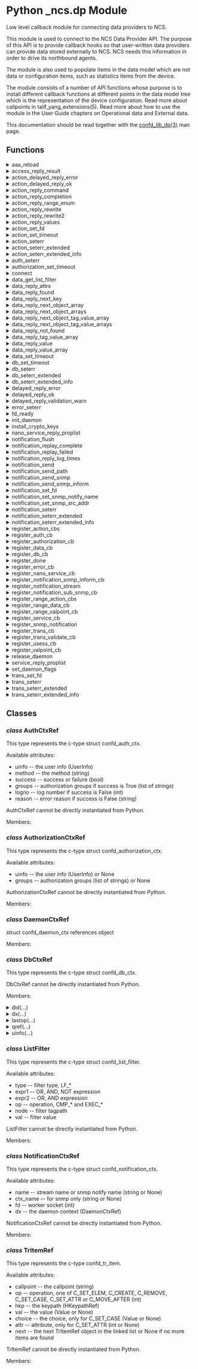 # Python _ncs.dp Module

Low level callback module for connecting data providers to NCS.

This module is used to connect to the NCS Data Provider
API. The purpose of this API is to provide callback hooks so that
user-written data providers can provide data stored externally to NCS.
NCS needs this information in order to drive its northbound agents.

The module is also used to populate items in the data model which are not
data or configuration items, such as statistics items from the device.

The module consists of a number of API functions whose purpose is to
install different callback functions at different points in the data model
tree which is the representation of the device configuration. Read more
about callpoints in tailf_yang_extensions(5). Read more about how to use
the module in the User Guide chapters on Operational data and External
data.

This documentation should be read together with the [confd_lib_dp(3)](../man/section3.md#confd_lib_dp) man page.

## Functions

<details>

<summary>aaa_reload</summary>

```python
aaa_reload(tctx) -> None
```

When the ConfD AAA tree is populated by an external data provider (see the
AAA chapter in the User Guide), this function can be used by the data
provider to notify ConfD when there is a change to the AAA data.

Keyword arguments:

* tctx -- a transaction context

</details>

<details>

<summary>access_reply_result</summary>

```python
access_reply_result(actx, result) -> None
```

The callbacks must call this function to report the result of the access
check to ConfD, and should normally return CONFD_OK. If any other value is
returned, it will cause the access check to be rejected.

Keyword arguments:

* actx -- the authorization context
* result -- the result (ACCESS_RESULT_xxx)

</details>

<details>

<summary>action_delayed_reply_error</summary>

```python
action_delayed_reply_error(uinfo, errstr) -> None
```

If we use the CONFD_DELAYED_RESPONSE as a return value from the action
callback, we must later asynchronously reply. This function is used to
reply with error.

Keyword arguments:

* uinfo -- a user info context
* errstr -- an error string

</details>

<details>

<summary>action_delayed_reply_ok</summary>

```python
action_delayed_reply_ok(uinfo) -> None
```

If we use the CONFD_DELAYED_RESPONSE as a return value from the action
callback, we must later asynchronously reply. This function is used to
reply with success.

Keyword arguments:

* uinfo -- a user info context

</details>

<details>

<summary>action_reply_command</summary>

```python
action_reply_command(uinfo, values) -> None
```

If a CLI callback command should return data, it must invoke this function
in response to the cb_command() callback.

Keyword arguments:

* uinfo -- a user info context
* values -- a list of strings or None

</details>

<details>

<summary>action_reply_completion</summary>

```python
action_reply_completion(uinfo, values) -> None
```

This function must normally be called in response to the cb_completion()
callback.

Keyword arguments:

* uinfo -- a user info context
* values -- a list of 3-tuples or None (see below)

The values argument must be None or a list of 3-tuples where each tuple is
built up like:

    (type::int, value::string, extra::string)

The third item of the tuple (extra) may be set to None.

</details>

<details>

<summary>action_reply_range_enum</summary>

```python
action_reply_range_enum(uinfo, values, keysize) -> None
```

This function must be called in response to the cb_completion() callback
when it is invoked via a tailf:cli-custom-range-enumerator statement in the
data model.

Keyword arguments:

* uinfo -- a user info context
* values -- a list of keys as strings or None
* keysize -- number of keys for the list in the data model

The values argument is a flat list of keys. If the list in the data model
specifies multiple keys this list is still flat. The keysize argument
tells us how many keys to use for each list element. So the size of values
should be a multiple of keysize.

</details>

<details>

<summary>action_reply_rewrite</summary>

```python
action_reply_rewrite(uinfo, values, unhides) -> None
```

This function can be called instead of action_reply_command() as a
response to a show path rewrite callback invocation.

Keyword arguments:

* uinfo -- a user info context
* values -- a list of strings or None
* unhides -- a list of strings or None

</details>

<details>

<summary>action_reply_rewrite2</summary>

```python
action_reply_rewrite2(uinfo, values, unhides, selects) -> None
```

This function can be called instead of action_reply_command() as a
response to a show path rewrite callback invocation.

Keyword arguments:

* uinfo -- a user info context
* values -- a list of strings or None
* unhides -- a list of strings or None
* selects -- a list of strings or None

</details>

<details>

<summary>action_reply_values</summary>

```python
action_reply_values(uinfo, values) -> None
```

If the action definition specifies that the action should return data, it
must invoke this function in response to the cb_action() callback.

Keyword arguments:

* uinfo -- a user info context
* values -- a list of _lib.TagValue instances or None

</details>

<details>

<summary>action_set_fd</summary>

```python
action_set_fd(uinfo, sock) -> None
```

Associate a worker socket with the action. This function must be called in
the action cb_init() callback.

Keyword arguments:

* uinfo -- a user info context
* sock -- a previously connected worker socket

A typical implementation of an action cb_init() callback looks like:

    class ActionCallbacks(object):
        def __init__(self, workersock):
            self.workersock = workersock

        def cb_init(self, uinfo):
            dp.action_set_fd(uinfo, self.workersock)

</details>

<details>

<summary>action_set_timeout</summary>

```python
action_set_timeout(uinfo, timeout_secs) -> None
```

Some action callbacks may require a significantly longer execution time
than others, and this time may not even be possible to determine statically
(e.g. a file download). In such cases the /confdConfig/capi/queryTimeout
setting in confd.conf may be insufficient, and this function can be used to
extend (or shorten) the timeout for the current callback invocation. The
timeout is given in seconds from the point in time when the function is
called.

Keyword arguments:

* uinfo -- a user info context
* timeout_secs -- timeout value

</details>

<details>

<summary>action_seterr</summary>

```python
action_seterr(uinfo, errstr) -> None
```

If action callback encounters fatal problems that can not be expressed via
the reply function, it may call this function with an appropriate message
and return CONFD_ERR instead of CONFD_OK.

Keyword arguments:

* uinfo -- a user info context
* errstr -- an error message string

</details>

<details>

<summary>action_seterr_extended</summary>

```python
action_seterr_extended(uninfo, code, apptag_ns, apptag_tag, errstr) -> None
```

This function can be used to provide more structured error information
from an action callback.

Keyword arguments:

* uinfo -- a user info context
* code -- an error code
* apptag_ns -- namespace - should be set to 0
* apptag_tag -- either 0 or the hash value for a data model node
* errstr -- an error message string

</details>

<details>

<summary>action_seterr_extended_info</summary>

```python

```

action_seterr_extended_info(uinfo, code, apptag_ns, apptag_tag,
                            error_info, errstr) -> None

This function can be used to provide structured error information in the
same way as action_seterr_extended(), and additionally provide contents for
the NETCONF <error-info> element.

Keyword arguments:

* uinfo -- a user info context
* code -- an error code
* apptag_ns -- namespace - should be set to 0
* apptag_tag -- either 0 or the hash value for a data model node
* error_info -- a list of _lib.TagValue instances
* errstr -- an error message string

</details>

<details>

<summary>auth_seterr</summary>

```python
auth_seterr(actx, errstr) -> None
```

This function is used by the application to set an error string.

This function can be used to provide a text message when the callback
returns CONFD_ERR. If used when rejecting a successful authentication, the
message will be logged in ConfD's audit log (otherwise a generic "rejected
by application callback" message is logged).

Keyword arguments:

* actx -- the auth context
* errstr -- an error message string

</details>

<details>

<summary>authorization_set_timeout</summary>

```python
authorization_set_timeout(actx, timeout_secs) -> None
```

The authorization callbacks are invoked on the daemon control socket, and
as such are expected to complete quickly. However in case they send requests
to a remote server, and such a request needs to be retried, this function
can be used to extend the timeout for the current callback invocation. The
timeout is given in seconds from the point in time when the function is
called.

Keyword arguments:

* actx -- the authorization context
* timeout_secs -- timeout value

</details>

<details>

<summary>connect</summary>

```python
connect(dx, sock, type, ip, port, path) -> None
```

Connects to the ConfD daemon. The socket instance provided via the 'sock'
argument must be kept alive during the lifetime of the daemon context.

Keyword arguments:

* dx -- a daemon context acquired through a call to init_daemon()
* sock -- a Python socket instance
* type -- the socket type (CONTROL_SOCKET or WORKER_SOCKET)
* ip -- the ip address if socket is AF_INET (optional)
* port -- the port if socket is AF_INET (optional)
* path -- a filename if socket is AF_UNIX (optional).

</details>

<details>

<summary>data_get_list_filter</summary>

```python
data_get_list_filter(tctx) -> ListFilter
```

Get list filter from transaction context.

Keyword arguments:

* tctx -- a transaction context

</details>

<details>

<summary>data_reply_attrs</summary>

```python
data_reply_attrs(tctx, attrs) -> None
```

This function is used by the cb_get_attrs() callback to return the
requested attribute values.

Keyword arguments:

* tctx -- a transaction context
* attrs -- a list of _lib.AttrValue instances

</details>

<details>

<summary>data_reply_found</summary>

```python
data_reply_found(tctx) -> None
```

This function is used by the cb_exists_optional() callback to indicate to
ConfD that a node does exist.

Keyword arguments:

* tctx -- a transaction context

</details>

<details>

<summary>data_reply_next_key</summary>

```python
data_reply_next_key(tctx, keys, next) -> None
```

This function is used by the cb_get_next() and cb_find_next() callbacks to
return the next key.

Keyword arguments:

* tctx -- a transaction context
* keys -- a list of keys of _lib.Value for a list item (se below)
* next -- int value passed to the next invocation of cb_get_next() callback

A list may have mutiple key leafs specified in the data model. This is why
the keys argument must be a list.

</details>

<details>

<summary>data_reply_next_object_array</summary>

```python
data_reply_next_object_array(tctx, v, next) -> None
```

This function is used by the optional cb_get_next_object() and
cb_find_next_object() callbacks to return an entire object including its keys.
It combines the functions of data_reply_next_key() and
data_reply_value_array().

Keyword arguments:

* tctx -- a transaction context
* v -- a list of _lib.Value instances
* next -- int value passed to the next invocation of cb_get_next() callback

</details>

<details>

<summary>data_reply_next_object_arrays</summary>

```python
data_reply_next_object_arrays(tctx, objs, timeout_millisecs) -> None
```

This function is used by the optional cb_get_next_object() and
cb_find_next_object() callbacks to return multiple objects including their
keys, in _lib.Value form.

Keyword arguments:

* tctx -- a transaction context
* objs -- a list of tuples or None (see below)
* timeout_millisecs -- timeout value for ConfD's caching of returned data

The format of argument objs is list(tuple(list(_lib.Value), long)), or
None to indicate end of list. Another way to indicate end of list is to
include None as the first item in the 2-tuple last in the list.

E.g.:

    V = _lib.Value
    objs = [
             ( [ V(1), V(2) ], next1 ),
             ( [ V(3), V(4) ], next2 ),
             ( None, -1 )
           ]

</details>

<details>

<summary>data_reply_next_object_tag_value_array</summary>

```python
data_reply_next_object_tag_value_array(tctx, tvs, next) -> None
```

This function is used by the optional cb_get_next_object() and
cb_find_next_object() callbacks to return an entire object including its keys

Keyword arguments:

* tctx -- a transaction context
* tvs -- a list of _lib.TagValue instances or None
* next -- int value passed to the next invocation of cb_get_next_object()
          callback

</details>

<details>

<summary>data_reply_next_object_tag_value_arrays</summary>

```python
data_reply_next_object_tag_value_arrays(tctx, objs, timeout_millisecs) -> None
```

This function is used by the optional cb_get_next_object() and
cb_find_next_object() callbacks to return multiple objects including their
keys.

Keyword arguments:

* tctx -- a transaction context
* objs -- a list of tuples or None (see below)
* timeout_millisecs -- timeout value for ConfD's caching of returned data

The format of argument objs is list(tuple(list(_lib.TagValue), long)) or
None to indicate end of list. Another way to indicate end of list is to
include None as the first item in the 2-tuple last in the list.

E.g.:

    objs = [
             ( [ tagval1, tagval2 ], next1 ),
             ( [ tagval3, tagval4, tagval5 ], next2 ),
             ( None, -1 )
           ]

</details>

<details>

<summary>data_reply_not_found</summary>

```python
data_reply_not_found(tctx) -> None
```

This function is used by the cb_get_elem() and cb_exists_optional()
callbacks to indicate to ConfD that a list entry or node does not exist.

Keyword arguments:

* tctx -- a transaction context

</details>

<details>

<summary>data_reply_tag_value_array</summary>

```python
data_reply_tag_value_array(tctx, tvs) -> None
```

This function is used to return an array of values, corresponding to a
complete list entry, to ConfD. It can be used by the optional
cb_get_object() callback.

Keyword arguments:

* tctx -- a transaction context
* tvs -- a list of _lib.TagValue instances or None

</details>

<details>

<summary>data_reply_value</summary>

```python
data_reply_value(tctx, v) -> None
```

This function is used to return a single data item to ConfD.

Keyword arguments:

* tctx -- a transaction context
* v -- a _lib.Value instance

</details>

<details>

<summary>data_reply_value_array</summary>

```python
data_reply_value_array(tctx, vs) -> None
```

This function is used to return an array of values, corresponding to a
complete list entry, to ConfD. It can be used by the optional
cb_get_object() callback.

Keyword arguments:

* tctx -- a transaction context
* vs -- a list of _lib.Value instances

</details>

<details>

<summary>data_set_timeout</summary>

```python
data_set_timeout(tctx, timeout_secs) -> None
```

A data callback should normally complete quickly, since e.g. the
execution of a 'show' command in the CLI may require many data callback
invocations. In some rare cases it may still be necessary for a data
callback to have a longer execution time, and then this function can be
used to extend (or shorten) the timeout for the current callback invocation.
The timeout is given in seconds from the point in time when the function is
called.

Keyword arguments:

* tctx -- a transaction context
* timeout_secs -- timeout value

</details>

<details>

<summary>db_set_timeout</summary>

```python
db_set_timeout(dbx, timeout_secs) -> None
```

Some of the DB callbacks registered via register_db_cb(), e.g.
cb_copy_running_to_startup(), may require a longer execution time than
others. This function can be used to extend the timeout for the current
callback invocation. The timeout is given in seconds from the point in
time when the function is called.

Keyword arguments:

* dbx -- a db context of DbCtxRef
* timeout_secs -- timeout value

</details>

<details>

<summary>db_seterr</summary>

```python
db_seterr(dbx, errstr) -> None
```

This function is used by the application to set an error string.

Keyword arguments:

* dbx -- a db context
* errstr -- an error message string

</details>

<details>

<summary>db_seterr_extended</summary>

```python
db_seterr_extended(dbx, code, apptag_ns, apptag_tag, errstr) -> None
```

This function can be used to provide more structured error information
from a db callback.

Keyword arguments:

* dbx -- a db context
* code -- an error code
* apptag_ns -- namespace - should be set to 0
* apptag_tag -- either 0 or the hash value for a data model node
* errstr -- an error message string

</details>

<details>

<summary>db_seterr_extended_info</summary>

```python

```

db_seterr_extended_info(dbx, code, apptag_ns, apptag_tag,
                        error_info, errstr) -> None

This function can be used to provide structured error information in the
same way as db_seterr_extended(), and additionally provide contents for
the NETCONF <error-info> element.

Keyword arguments:

* dbx -- a db context
* code -- an error code
* apptag_ns -- namespace - should be set to 0
* apptag_tag -- either 0 or the hash value for a data model node
* error_info -- a list of _lib.TagValue instances
* errstr -- an error message string

</details>

<details>

<summary>delayed_reply_error</summary>

```python
delayed_reply_error(tctx, errstr) -> None
```

This function must be used to return an error when tha actual callback
returned CONFD_DELAYED_RESPONSE.

Keyword arguments:

* tctx -- a transaction context
* errstr -- an error message string

</details>

<details>

<summary>delayed_reply_ok</summary>

```python
delayed_reply_ok(tctx) -> None
```

This function must be used to return the equivalent of CONFD_OK when the
actual callback returned CONFD_DELAYED_RESPONSE.

Keyword arguments:

* tctx -- a transaction context

</details>

<details>

<summary>delayed_reply_validation_warn</summary>

```python
delayed_reply_validation_warn(tctx) -> None
```

This function must be used to return the equivalent of CONFD_VALIDATION_WARN
when the cb_validate() callback returned CONFD_DELAYED_RESPONSE.

Keyword arguments:

* tctx -- a transaction context

</details>

<details>

<summary>error_seterr</summary>

```python
error_seterr(uinfo, errstr) -> None
```

This function must be called by format_error() (above) to provide a
 replacement for the default error message. If format_error() is called
 without calling error_seterr() the default message will be used.

Keyword arguments:

* uinfo -- a user info context
* errstr -- an string describing the error

</details>

<details>

<summary>fd_ready</summary>

```python
fd_ready(dx, sock) -> None
```

The database application owns all data provider sockets to ConfD and is
responsible for the polling of these sockets. When one of the ConfD
sockets has I/O ready to read, the application must invoke fd_ready() on
the socket.

Keyword arguments:

* dx -- a daemon context acquired through a call to init_daemon()
* sock -- the socket

</details>

<details>

<summary>init_daemon</summary>

```python
init_daemon(name) -> DaemonCtxRef
```

Initializes and returns a new daemon context.

Keyword arguments:

* name -- a string used to uniquely identify the daemon

</details>

<details>

<summary>install_crypto_keys</summary>

```python
install_crypto_keys(dtx) -> None
```

It is possible to define AES keys inside confd.conf. These keys
are used by ConfD to encrypt data which is entered into the system.
The supported types are tailf:aes-cfb-128-encrypted-string and
tailf:aes-256-cfb-128-encrypted-string.
This function will copy those keys from ConfD (which reads confd.conf) into
memory in the library.

This function must be called before register_done() is called.

Keyword arguments:

* dtx -- a daemon context wich is connected through a call to connect()

</details>

<details>

<summary>nano_service_reply_proplist</summary>

```python
nano_service_reply_proplist(tctx, proplist) -> None
```

This function must be called with the new property list, immediately prior
to returning from the callback, if the stored property list should be
updated. If a callback returns without calling nano_service_reply_proplist(),
the previous property list is retained. To completely delete the property
list, call this function with the proplist argument set to an empty list or
None.

The proplist argument should be a list of 2-tuples built up like this:
  list( (name, value), (name, value), ... )
In a 2-tuple both 'name' and 'value' must be strings.

Keyword arguments:

* tctx -- a transaction context
* proplist -- a list of properties or None

</details>

<details>

<summary>notification_flush</summary>

```python
notification_flush(nctx) -> None
```

Notifications are sent asynchronously, i.e. normally without blocking the
caller of the send functions described above. This means that in some cases
ConfD's sending of the notifications on the northbound interfaces may lag
behind the send calls. This function can be used  to make sure that the
notifications have actually been sent out.

Keyword arguments:

* nctx -- notification context returned from register_notification_stream()

</details>

<details>

<summary>notification_replay_complete</summary>

```python
notification_replay_complete(nctx) -> None
```

The application calls this function to notify ConfD that the replay is
complete

Keyword arguments:

* nctx -- notification context returned from register_notification_stream()

</details>

<details>

<summary>notification_replay_failed</summary>

```python
notification_replay_failed(nctx) -> None
```

In case the application fails to complete the replay as requested (e.g. the
log gets overwritten while the replay is in progress), the application
should call this function instead of notification_replay_complete(). An
error message describing the reason for the failure can be supplied by
first calling notification_seterr() or notification_seterr_extended().

Keyword arguments:

* nctx -- notification context returned from register_notification_stream()

</details>

<details>

<summary>notification_reply_log_times</summary>

```python
notification_reply_log_times(nctx, creation, aged) -> None
```

Reply function for use in the cb_get_log_times() callback invocation. If no
notifications have been aged out of the log, give None for the aged argument.

Keyword arguments:

* nctx -- notification context returned from register_notification_stream()
* creation -- a _lib.DateTime instance
* aged -- a _lib.DateTime instance or None

</details>

<details>

<summary>notification_send</summary>

```python
notification_send(nctx, time, values) -> None
```

This function is called by the application to send a notification defined
at the top level of a YANG module, whether "live" or replay.

Keyword arguments:

* nctx -- notification context returned from register_notification_stream()
* time -- a _lib.DateTime instance
* values -- a list of _lib.TagValue instances or None

</details>

<details>

<summary>notification_send_path</summary>

```python
notification_send_path(nctx, time, values, path) -> None
```

This function is called by the application to send a notification defined
as a child of a container or list in a YANG 1.1 module, whether "live" or
replay.

Keyword arguments:

* nctx -- notification context returned from register_notification_stream()
* time -- a _lib.DateTime instance
* values -- a list of _lib.TagValue instances or None
* path -- path to the parent of the notification in the data tree

</details>

<details>

<summary>notification_send_snmp</summary>

```python
notification_send_snmp(nctx, notification, varbinds) -> None
```

Sends the SNMP notification specified by 'notification', without requesting
inform-request delivery information. This is equivalent to calling
notification_send_snmp_inform() with None as the cb_id argument. I.e. if
the common arguments are the same, the two functions will send the exact
same set of traps and inform-requests.

Keyword arguments:

* nctx -- notification context returned from register_snmp_notification()
* notification -- the notification string
* varbinds -- a list of _lib.SnmpVarbind instances or None

</details>

<details>

<summary>notification_send_snmp_inform</summary>

```python
notification_send_snmp_inform(nctx, notification, varbinds, cb_id, ref) ->None
```

Sends the SNMP notification specified by notification. If cb_id is not None
the callbacks registered for cb_id will be invoked with the ref argument.

Keyword arguments:

* nctx -- notification context returned from register_snmp_notification()
* notification -- the notification string
* varbinds -- a list of _lib.SnmpVarbind instances or None
* cb_id -- callback id
* ref -- argument send to callbacks

</details>

<details>

<summary>notification_set_fd</summary>

```python
notification_set_fd(nctx, sock) -> None
```

This function may optionally be called by the cb_replay() callback to
request that the worker socket given by 'sock' should be used for the
replay. Otherwise the socket specified in register_notification_stream()
will be used.

Keyword arguments:

* nctx -- notification context returned from register_notification_stream()
* sock -- a previously connected worker socket

</details>

<details>

<summary>notification_set_snmp_notify_name</summary>

```python
notification_set_snmp_notify_name(nctx, notify_name) -> None
```

This function can be used to change the snmpNotifyName (notify_name) for
the nctx context.

Keyword arguments:

* nctx -- notification context returned from register_snmp_notification()
* notify_name -- the snmpNotifyName

</details>

<details>

<summary>notification_set_snmp_src_addr</summary>

```python
notification_set_snmp_src_addr(nctx, family, src_addr) -> None
```

By default, the source address for the SNMP notifications that are sent by
the above functions is chosen by the IP stack of the OS. This function may
be used to select a specific source address, given by src_addr, for the
SNMP notifications subsequently sent using the nctx context. The default
can be restored by calling the function with family set to AF_UNSPEC.

Keyword arguments:

* nctx -- notification context returned from register_snmp_notification()
* family -- AF_INET, AF_INET6 or AF_UNSPEC
* src_addr -- the source address in string format

</details>

<details>

<summary>notification_seterr</summary>

```python
notification_seterr(nctx, errstr) -> None
```

In some cases the callbacks may be unable to carry out the requested
actions, e.g. the capacity for simultaneous replays might be exceeded, and
they can then return CONFD_ERR. This function allows the callback to
associate an error message with the failure. It can also be used to supply
an error message before calling notification_replay_failed().

Keyword arguments:

* nctx -- notification context returned from register_notification_stream()
* errstr -- an error message string

</details>

<details>

<summary>notification_seterr_extended</summary>

```python
notification_seterr_extended(nctx, code, apptag_ns, apptag_tag, errstr) ->None
```

This function can be used to provide more structured error information
from a notification callback.

Keyword arguments:

* nctx -- notification context returned from register_notification_stream()
* code -- an error code
* apptag_ns -- namespace - should be set to 0
* apptag_tag -- either 0 or the hash value for a data model node
* errstr -- an error message string

</details>

<details>

<summary>notification_seterr_extended_info</summary>

```python

```

notification_seterr_extended_info(nctx, code, apptag_ns, apptag_tag,
                                  error_info, errstr) -> None

This function can be used to provide structured error information in the
same way as notification_seterr_extended(), and additionally provide
contents for the NETCONF <error-info> element.

Keyword arguments:

* nctx -- notification context returned from register_notification_stream()
* code -- an error code
* apptag_ns -- namespace - should be set to 0
* apptag_tag -- either 0 or the hash value for a data model node
* error_info -- a list of _lib.TagValue instances
* errstr -- an error message string

</details>

<details>

<summary>register_action_cbs</summary>

```python
register_action_cbs(dx, actionpoint, acb) -> None
```

This function registers up to five callback functions, two of which will
be called in sequence when an action is invoked.

Keyword arguments:

* dx -- a daemon context acquired through a call to init_daemon()
* actionpoint -- the name of the action point
* vcb -- the callback instance (see below)

The acb argument should be an instance of a class with callback methods.
E.g.:

    class ActionCallbacks(object):
        def cb_init(self, uinfo):
            pass

        def cb_abort(self, uinfo):
            pass

        def cb_action(self, uinfo, name, kp, params):
            pass

        def cb_command(self, uinfo, path, argv):
            pass

        def cb_completion(self, uinfo, cli_style, token, completion_char,
                          kp, cmdpath, cmdparam_id, simpleType, extra):
            pass

    acb = ActionCallbacks()
    dp.register_action_cbs(dx, 'actionpoint-1', acb)

Notes about some of the callbacks:

cb_action()
    The params argument is a list of _lib.TagValue instances.

cb_command()
    The argv argument is a list of strings.

</details>

<details>

<summary>register_auth_cb</summary>

```python
register_auth_cb(dx, acb) -> None
```

Registers the authentication callback.

Keyword arguments:

* dx -- a daemon context acquired through a call to init_daemon()
* abc -- the callback instance (see below)

E.g.:

    class AuthCallbacks(object):
        def cb_auth(self, actx):
            pass

    acb = AuthCallbacks()
    dp.register_auth_cb(dx, acb)

</details>

<details>

<summary>register_authorization_cb</summary>

```python
register_authorization_cb(dx, acb, cmd_filter, data_filter) -> None
```

Keyword arguments:

* dx -- a daemon context acquired through a call to init_daemon()
* abc -- the callback instance (see below)
* cmd_filter -- set to 0 for no filtering
* data_filter -- set to 0 for no filtering

E.g.:

    class AuthorizationCallbacks(object):
        def cb_chk_cmd_access(self, actx, cmdtokens, cmdop):
            pass

        def cb_chk_data_access(self, actx, hashed_ns, hkp, dataop, how):
            pass

    acb = AuthCallbacks()
    dp.register_authorization_cb(dx, acb)

</details>

<details>

<summary>register_data_cb</summary>

```python
register_data_cb(dx, callpoint, data, flags) -> None
```

Registers data manipulation callback functions.

Keyword arguments:

* dx -- a daemon context acquired through a call to init_daemon()
* callpoint -- name of a tailf:callpoint in the data model
* data -- the callback instance (see below)
* flags -- data callbacks flags, dp.DATA_* (optional)

The data argument should be an instance of a class with callback methods.
E.g.:

    class DataCallbacks(object):
        def cb_exists_optional(self, tctx, kp):
            pass

        def cb_get_elem(self, tctx, kp):
            pass

        def cb_get_next(self, tctx, kp, next):
            pass

        def cb_set_elem(self, tctx, kp, newval):
            pass

        def cb_create(self, tctx, kp):
            pass

        def cb_remove(self, tctx, kp):
            pass

        def cb_find_next(self, tctx, kp, type, keys):
            pass

        def cb_num_instances(self, tctx, kp):
            pass

        def cb_get_object(self, tctx, kp):
            pass

        def cb_get_next_object(self, tctx, kp, next):
            pass

        def cb_find_next_object(self, tctx, kp, type, keys):
            pass

        def cb_get_case(self, tctx, kp, choice):
            pass

        def cb_set_case(self, tctx, kp, choice, caseval):
            pass

        def cb_get_attrs(self, tctx, kp, attrs):
            pass

        def cb_set_attr(self, tctx, kp, attr, v):
            pass

        def cb_move_after(self, tctx, kp, prevkeys):
            pass

        def cb_write_all(self, tctx, kp):
            pass

    dcb = DataCallbacks()
    dp.register_data_cb(dx, 'example-callpoint-1', dcb)

</details>

<details>

<summary>register_db_cb</summary>

```python
register_db_cb(dx, dbcbs) -> None
```

This function is used to set callback functions which span over several
ConfD transactions.

Keyword arguments:

* dx -- a daemon context acquired through a call to init_daemon()
* dbcbs -- the callback instance (see below)

The dbcbs argument should be an instance of a class with callback methods.
E.g.:

    class DbCallbacks(object):
        def cb_candidate_commit(self, dbx, timeout):
            pass

        def cb_candidate_confirming_commit(self, dbx):
            pass

        def cb_candidate_reset(self, dbx):
            pass

        def cb_candidate_chk_not_modified(self, dbx):
            pass

        def cb_candidate_rollback_running(self, dbx):
            pass

        def cb_candidate_validate(self, dbx):
            pass

        def cb_add_checkpoint_running(self, dbx):
            pass

        def cb_del_checkpoint_running(self, dbx):
            pass

        def cb_activate_checkpoint_running(self, dbx):
            pass

        def cb_copy_running_to_startup(self, dbx):
            pass

        def cb_running_chk_not_modified(self, dbx):
            pass

        def cb_lock(self, dbx, dbname):
            pass

        def cb_unlock(self, dbx, dbname):
            pass

        def cb_lock_partial(self, dbx, dbname, lockid, paths):
            pass

        def cb_ulock_partial(self, dbx, dbname, lockid):
            pass

        def cb_delete_confid(self, dbx, dbname):
            pass

    dbcbs = DbCallbacks()
    dp.register_db_cb(dx, dbcbs)

</details>

<details>

<summary>register_done</summary>

```python
register_done(dx) -> None
```

When we have registered all the callbacks for a daemon (including the other
types described below if we have them), we must call this function to
synchronize with ConfD. No callbacks will be invoked until it has been
called, and after the call, no further registrations are allowed.

Keyword arguments:

* dx -- a daemon context acquired through a call to init_daemon()

</details>

<details>

<summary>register_error_cb</summary>

```python
register_error_cb(dx, errortypes, ecbs) -> None
```

This funciton can be used to register error callbacks that are
invoked for internally generated errors.

Keyword arguments:

* dx -- a daemon context acquired through a call to init_daemon()
* errortypes -- logical OR of the error types that the ecbs should handle
* ecbs -- the callback instance (see below)

E.g.:

    class ErrorCallbacks(object):
        def cb_format_error(self, uinfo, errinfo_dict, default_msg):
            dp.error_seterr(uinfo, default_msg)
    ecbs = ErrorCallbacks()
    dp.register_error_cb(ctx,
                         dp.ERRTYPE_BAD_VALUE |
                         dp.ERRTYPE_MISC, ecbs)
    dp.register_done(ctx)

</details>

<details>

<summary>register_nano_service_cb</summary>

```python
register_nano_service_cb(dx,servicepoint,componenttype,state,nscb) -> None
```

This function registers the nano service callbacks.

Keyword arguments:

* dx -- a daemon context acquired through a call to init_daemon()
* servicepoint -- name of the service point (string)
* componenttype -- name of the plan component for the nano service (string)
* state -- name of component state for the nano service (string)
* nscb -- the nano callback instance (see below)

E.g:

    class NanoServiceCallbacks(object):
        def cb_nano_create(self, tctx, root, service, plan,
                           component, state, proplist, compproplist):
            pass

        def cb_nano_delete(self, tctx, root, service, plan,
                           component, state, proplist, compproplist):
            pass

    nscb = NanoServiceCallbacks()
    dp.register_nano_service_cb(dx, 'service-point-1', 'comp', 'state', nscb)

</details>

<details>

<summary>register_notification_snmp_inform_cb</summary>

```python
register_notification_snmp_inform_cb(dx, cb_id, cbs) -> None
```

If we want to receive information about the delivery of SNMP
inform-requests, we must register two callbacks for this.

Keyword arguments:

* dx -- a daemon context acquired through a call to init_daemon()
* cb_id -- the callback identifier
* cbs -- the callback instance (see below)

E.g.:

    class NotifySnmpCallbacks(object):
        def cb_targets(self, nctx, ref, targets):
            pass

        def cb_result(self, nctx, ref, target, got_response):
            pass

    cbs = NotifySnmpCallbacks()
    dp.register_notification_snmp_inform_cb(dx, 'callback-id-1', cbs)

</details>

<details>

<summary>register_notification_stream</summary>

```python
register_notification_stream(dx, ncbs, sock, streamname) -> NotificationCtxRef
```

This function registers the notification stream and optionally two callback
functions used for the replay functionality.

The returned notification context must be used by the application for the
sending of live notifications via notification_send() or
notification_send_path().

Keyword arguments:

* dx -- a daemon context acquired through a call to init_daemon()
* ncbs -- the callback instance (see below)
* sock -- a previously connected worker socket
* streamname -- the name of the notification stream

E.g.:

    class NotificationCallbacks(object):
        def cb_get_log_times(self, nctx):
            pass

        def cb_replay(self, nctx, start, stop):
            pass

    ncbs = NotificationCallbacks()
    livectx = dp.register_notification_stream(dx, ncbs, workersock,
    'streamname')

</details>

<details>

<summary>register_notification_sub_snmp_cb</summary>

```python
register_notification_sub_snmp_cb(dx, sub_id, cbs) -> None
```

Registers a callback function to be called when an SNMP notification is
received by the SNMP gateway.

Keyword arguments:

* dx -- a daemon context acquired through a call to init_daemon()
* sub_id -- the subscription id for the notifications
* cbs -- the callback instance (see below)

E.g.:

    class NotifySubSnmpCallbacks(object):
        def cb_recv(self, nctx, notification, varbinds, src_addr, port):
            pass

    cbs = NotifySubSnmpCallbacks()
    dp.register_notification_sub_snmp_cb(dx, 'sub-id-1', cbs)

</details>

<details>

<summary>register_range_action_cbs</summary>

```python
register_range_action_cbs(dx, actionpoint, acb, lower, upper, path) -> None
```

A variant of register_action_cbs() which registers action callbacks for a
range of key values. The lower, upper, and path arguments are the same as
for register_range_data_cb().

Keyword arguments:

* dx -- a daemon context acquired through a call to init_daemon()
* actionpoint -- the name of the action point
* data -- the callback instance (see register_action_cbs())
* lower -- a list of Value's or None
* upper -- a list of Value's or None
* path -- path for the list (string)

</details>

<details>

<summary>register_range_data_cb</summary>

```python

```

register_range_data_cb(dx, callpoint, data, lower, upper, path,
                       flags) -> None

This is a variant of register_data_cb() which registers a set of callbacks
for a range of list entries.

Keyword arguments:

* dx -- a daemon context acquired through a call to init_daemon()
* callpoint -- name of a tailf:callpoint in the data model
* data -- the callback instance (see register_data_cb())
* lower -- a list of Value's or None
* upper -- a list of Value's or None
* path -- path for the list (string)
* flags -- data callbacks flags, dp.DATA_* (optional)

</details>

<details>

<summary>register_range_valpoint_cb</summary>

```python
register_range_valpoint_cb(dx, valpoint, vcb, lower, upper, path) -> None
```

A variant of register_valpoint_cb() which registers a validation function
for a range of key values. The lower, upper and path arguments are the same
as for register_range_data_cb().

Keyword arguments:

* dx -- a daemon context acquired through a call to init_daemon()
* valpoint -- name of a validation point
* data -- the callback instance (see register_valpoint_cb())
* lower -- a list of Value's or None
* upper -- a list of Value's or None
* path -- path for the list (string)

</details>

<details>

<summary>register_service_cb</summary>

```python
register_service_cb(dx, servicepoint, scb) -> None
```

This function registers the service callbacks.

Keyword arguments:

* dx -- a daemon context acquired through a call to init_daemon()
* servicepoint -- name of the service point (string)
* scb -- the callback instance (see below)

E.g:

    class ServiceCallbacks(object):
        def cb_create(self, tctx, kp, proplist, fastmap_thandle):
            pass

        def cb_pre_modification(self, tctx, op, kp, proplist):
            pass

        def cb_post_modification(self, tctx, op, kp, proplist):
            pass

    scb = ServiceCallbacks()
    dp.register_service_cb(dx, 'service-point-1', scb)

</details>

<details>

<summary>register_snmp_notification</summary>

```python
register_snmp_notification(dx, sock, notify_name, ctx_name) -> NotificationCtxRef
```

SNMP notifications can also be sent via the notification framework, however
most aspects of the stream concept do not apply for SNMP. This function is
used to register a worker socket, the snmpNotifyName (notify_name), and
SNMP context (ctx_name) to be used for the notifications.

Keyword arguments:

* dx -- a daemon context acquired through a call to init_daemon()
* sock -- a previously connected worker socket
* notify_name -- the snmpNotifyName
* ctx_name -- the SNMP context

</details>

<details>

<summary>register_trans_cb</summary>

```python
register_trans_cb(dx, trans) -> None
```

Registers transaction callback functions.

Keyword arguments:

* dx -- a daemon context acquired through a call to init_daemon()
* trans -- the callback instance (see below)

The trans argument should be an instance of a class with callback methods.
E.g.:

    class TransCallbacks(object):
        def cb_init(self, tctx):
            pass

        def cb_trans_lock(self, tctx):
            pass

        def cb_trans_unlock(self, tctx):
            pass

        def cb_write_start(self, tctx):
            pass

        def cb_prepare(self, tctx):
            pass

        def cb_abort(self, tctx):
            pass

        def cb_commit(self, tctx):
            pass

        def cb_finish(self, tctx):
            pass

        def cb_interrupt(self, tctx):
            pass

    tcb = TransCallbacks()
    dp.register_trans_cb(dx, tcb)

</details>

<details>

<summary>register_trans_validate_cb</summary>

```python
register_trans_validate_cb(dx, vcbs) -> None
```

This function installs two callback functions for the daemon context. One
function that gets called when the validation phase starts in a transaction
and one when the validation phase stops in a transaction.

Keyword arguments:

* dx -- a daemon context acquired through a call to init_daemon()
* vcbs -- the callback instance (see below)

The vcbs argument should be an instance of a class with callback methods.
E.g.:

    class TransValidateCallbacks(object):
        def cb_init(self, tctx):
            pass

        def cb_stop(self, tctx):
            pass

    vcbs = TransValidateCallbacks()
    dp.register_trans_validate_cb(dx, vcbs)

</details>

<details>

<summary>register_usess_cb</summary>

```python
register_usess_cb(dx, ucb) -> None
```

This function can be used to register information callbacks that are
invoked for user session start and stop.

Keyword arguments:

* dx -- a daemon context acquired through a call to init_daemon()
* ucb -- the callback instance (see below)

E.g.:

    class UserSessionCallbacks(object):
        def cb_start(self, dx, uinfo):
            pass

        def cb_stop(self, dx, uinfo):
            pass

    ucb = UserSessionCallbacks()
    dp.register_usess_cb(dx, acb)

</details>

<details>

<summary>register_valpoint_cb</summary>

```python
register_valpoint_cb(dx, valpoint, vcb) -> None
```

We must also install an actual validation function for each validation
point, i.e. for each tailf:validate statement in the YANG data model.

Keyword arguments:

* dx -- a daemon context acquired through a call to init_daemon()
* valpoint -- the name of the validation point
* vcb -- the callback instance (see below)

The vcb argument should be an instance of a class with a callback method.
E.g.:

    class ValpointCallback(object):
        def cb_validate(self, tctx, kp, newval):
            pass

    vcb = ValpointCallback()
    dp.register_valpoint_cb(dx, 'valpoint-1', vcb)

</details>

<details>

<summary>release_daemon</summary>

```python
release_daemon(dx) -> None
```

Releases all memory that has been allocated by init_daemon() and other
functions for the daemon context. The control socket as well as all the
worker sockets must be closed by the application (before or after
release_daemon() has been called).

Keyword arguments:

* dx -- a daemon context acquired through a call to init_daemon()

</details>

<details>

<summary>service_reply_proplist</summary>

```python
service_reply_proplist(tctx, proplist) -> None
```

This function must be called with the new property list, immediately prior
to returning from the callback, if the stored property list should be
updated. If a callback returns without calling service_reply_proplist(),
the previous property list is retained. To completely delete the property
list, call this function with the proplist argument set to an empty list or
None.

The proplist argument should be a list of 2-tuples built up like this:
  list( (name, value), (name, value), ... )
In a 2-tuple both 'name' and 'value' must be strings.

Keyword arguments:

* tctx -- a transaction context
* proplist -- a list of properties or None

</details>

<details>

<summary>set_daemon_flags</summary>

```python
set_daemon_flags(dx, flags) -> None
```

Modifies the API behaviour according to the flags ORed into the flags
argument.

Keyword arguments:

* dx -- a daemon context acquired through a call to init_daemon()
* flags -- the flags to set

</details>

<details>

<summary>trans_set_fd</summary>

```python
trans_set_fd(tctx, sock) -> None
```

Associate a worker socket with the transaction, or validation phase. This
function must be called in the transaction and validation cb_init()
callbacks.

Keyword arguments:

* tctx -- a transaction context
* sock -- a previously connected worker socket

A minimal implementation of a transaction cb_init() callback looks like:

    class TransCb(object):
        def __init__(self, workersock):
            self.workersock = workersock

        def cb_init(self, tctx):
            dp.trans_set_fd(tctx, self.workersock)

</details>

<details>

<summary>trans_seterr</summary>

```python
trans_seterr(tctx, errstr) -> None
```

This function is used by the application to set an error string.

Keyword arguments:

* tctx -- a transaction context
* errstr -- an error message string

</details>

<details>

<summary>trans_seterr_extended</summary>

```python
trans_seterr_extended(tctx, code, apptag_ns, apptag_tag, errstr) -> None
```

This function can be used to provide more structured error information
from a transaction or data callback.

Keyword arguments:

* tctx -- a transaction context
* code -- an error code
* apptag_ns -- namespace - should be set to 0
* apptag_tag -- either 0 or the hash value for a data model node
* errstr -- an error message string

</details>

<details>

<summary>trans_seterr_extended_info</summary>

```python

```

trans_seterr_extended_info(tctx, code, apptag_ns, apptag_tag,
                           error_info, errstr) -> None

This function can be used to provide structured error information in the
same way as trans_seterr_extended(), and additionally provide contents for
the NETCONF <error-info> element.

Keyword arguments:

* tctx -- a transaction context
* code -- an error code
* apptag_ns -- namespace - should be set to 0
* apptag_tag -- either 0 or the hash value for a data model node
* error_info -- a list of _lib.TagValue instances
* errstr -- an error message string

</details>


## Classes

### _class_ **AuthCtxRef**

This type represents the c-type struct confd_auth_ctx.

Available attributes:

* uinfo -- the user info (UserInfo)
* method -- the method (string)
* success -- success or failure (bool)
* groups -- authorization groups if success is True (list of strings)
* logno -- log number if success is False (int)
* reason -- error reason if success is False (string)

AuthCtxRef cannot be directly instantiated from Python.

Members:

### _class_ **AuthorizationCtxRef**

This type represents the c-type struct confd_authorization_ctx.

Available attributes:

* uinfo -- the user info (UserInfo) or None
* groups -- authorization groups (list of strings) or None

AuthorizationCtxRef cannot be directly instantiated from Python.

Members:

### _class_ **DaemonCtxRef**

struct confd_daemon_ctx references object

Members:

### _class_ **DbCtxRef**

This type represents the c-type struct confd_db_ctx.

DbCtxRef cannot be directly instantiated from Python.

Members:

<details>

<summary>did(...)</summary>

Method:

```python
did() -> int
```


</details>

<details>

<summary>dx(...)</summary>

Method:

```python
dx() -> DaemonCtxRef
```


</details>

<details>

<summary>lastop(...)</summary>

Method:

```python
lastop() -> int
```


</details>

<details>

<summary>qref(...)</summary>

Method:

```python
qref() -> int
```


</details>

<details>

<summary>uinfo(...)</summary>

Method:

```python
uinfo() -> _ncs.UserInfo
```


</details>

### _class_ **ListFilter**

This type represents the c-type struct confd_list_filter.

Available attributes:

* type -- filter type, LF_*
* expr1 -- OR, AND, NOT expression
* expr2 -- OR, AND expression
* op -- operation, CMP_* and EXEC_*
* node -- filter tagpath
* val -- filter value

ListFilter cannot be directly instantiated from Python.

Members:

### _class_ **NotificationCtxRef**

This type represents the c-type struct confd_notification_ctx.

Available attributes:

* name -- stream name or snmp notify name (string or None)
* ctx_name -- for snmp only (string or None)
* fd -- worker socket (int)
* dx -- the daemon context (DaemonCtxRef)

NotificationCtxRef cannot be directly instantiated from Python.

Members:

### _class_ **TrItemRef**

This type represents the c-type confd_tr_item.

Available attributes:

* callpoint -- the callpoint (string)
* op -- operation, one of C_SET_ELEM, C_CREATE, C_REMOVE, C_SET_CASE,
        C_SET_ATTR or C_MOVE_AFTER (int)
* hkp -- the keypath (HKeypathRef)
* val -- the value (Value or None)
* choice -- the choice, only for C_SET_CASE (Value or None)
* attr -- attribute, only for C_SET_ATTR (int or None)
* next -- the next TrItemRef object in the linked list or None if no more
          items are found

TrItemRef cannot be directly instantiated from Python.

Members:

